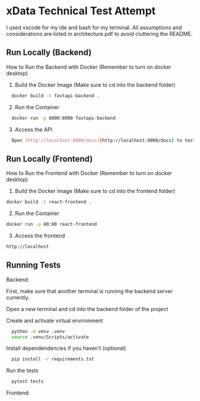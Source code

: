 # xData Technical Test Attempt

I used vscode for my ide and bash for my terminal. All assumptions and considerations are listed in architecture.pdf to avoid cluttering the README.

## Run Locally (Backend)

How to Run the Backend with Docker (Remember to turn on docker desktop)

1. Build the Docker Image (Make sure to cd into the backend folder)

```bash
  docker build -t fastapi-backend .
```

2. Run the Container

```bash
  docker run -p 8000:8000 fastapi-backend
```

3. Access the API

```bash
  Open [http://localhost:8000/docs](http://localhost:8000/docs) to test the endpoints.
```

## Run Locally (Frontend)

How to Run the Frontend with Docker (Remember to turn on docker desktop)

1. Build the Docker Image (Make sure to cd into the frontend folder)

```bash
docker build -t react-frontend .
```

2. Run the Container

```bash
docker run -p 80:80 react-frontend
```

3. Access the frontend

```bash
http://localhost
```

## Running Tests

Backend:

First, make sure that another terminal is running the backend server currently.

Open a new terminal and cd into the backend folder of the project

Create and activate virtual environment

```bash
  python -m venv .venv
  source .venv/Scripts/activate
```

Install dependendencies if you haven't (optional)

```bash
  pip install -r requirements.txt
```

Run the tests

```bash
  pytest tests
```

Frontend:
